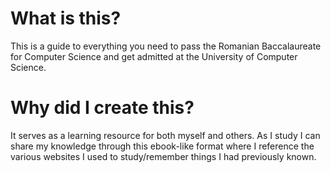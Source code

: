 # What is this?
This is a guide to everything you need to pass the Romanian Baccalaureate for Computer Science and get admitted at the University of Computer Science.

# Why did I create this?
It serves as a learning resource for both myself and others. As I study I can share my knowledge through this ebook-like format where I reference the various websites I used to study/remember things I had previously known.